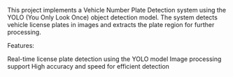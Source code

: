 This project implements a Vehicle Number Plate Detection system using the YOLO (You Only Look Once) object detection model.
The system detects vehicle license plates in images  and extracts the plate region for further processing.

Features:

Real-time license plate detection using the YOLO model
Image  processing support
High accuracy and speed for efficient detection
